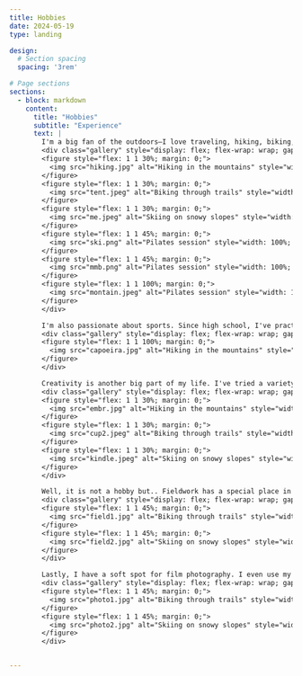 ```yaml
---
title: Hobbies
date: 2024-05-19
type: landing

design:
  # Section spacing
  spacing: '3rem'

# Page sections
sections:
  - block: markdown
    content:
      title: "Hobbies"
      subtitle: "Experience"
      text: |
        I'm a big fan of the outdoors—I love traveling, hiking, biking, and skiing. Nature and greenery are essential to me, and lately, I've been taking day hikes on weekends, thanks to the nearby mountains.
        <div class="gallery" style="display: flex; flex-wrap: wrap; gap: 1rem;">
        <figure style="flex: 1 1 30%; margin: 0;">
          <img src="hiking.jpg" alt="Hiking in the mountains" style="width: 100%; height: auto;" />
        </figure>
        <figure style="flex: 1 1 30%; margin: 0;">
          <img src="tent.jpeg" alt="Biking through trails" style="width: 100%; height: auto;" />
        </figure>
        <figure style="flex: 1 1 30%; margin: 0;">
          <img src="me.jpeg" alt="Skiing on snowy slopes" style="width: 100%; height: auto;" />
        </figure>
        <figure style="flex: 1 1 45%; margin: 0;">
          <img src="ski.png" alt="Pilates session" style="width: 100%; height: auto;" />
        </figure>
        <figure style="flex: 1 1 45%; margin: 0;">
          <img src="mmb.png" alt="Pilates session" style="width: 100%; height: auto;" />
        </figure>
        <figure style="flex: 1 1 100%; margin: 0;">
          <img src="montain.jpeg" alt="Pilates session" style="width: 100%; height: auto;" />
        </figure>
        </div>

        I'm also passionate about sports. Since high school, I've practiced kung fu and tai chi chuan, and I continue to train regularly. During university, I explored capoeira and even competed, training with a group led by a master who is the son of a grand master. I immersed myself in the culture, even picking up some Portuguese along the way, though I don't speak it fluently now.
        <div class="gallery" style="display: flex; flex-wrap: wrap; gap: 1rem;">
        <figure style="flex: 1 1 100%; margin: 0;">
          <img src="capoeira.jpg" alt="Hiking in the mountains" style="width: 100%; height: auto;" />
        </figure>
        </div>

        Creativity is another big part of my life. I've tried a variety of activities—from drawing and crafting something to beadwork and ceramics, which remain my favorites. I also enjoy reading, and owning a Kindle has only deepened that passion.
        <div class="gallery" style="display: flex; flex-wrap: wrap; gap: 1rem;">
        <figure style="flex: 1 1 30%; margin: 0;">
          <img src="embr.jpg" alt="Hiking in the mountains" style="width: 100%; height: auto;" />
        </figure>
        <figure style="flex: 1 1 30%; margin: 0;">
          <img src="cup2.jpeg" alt="Biking through trails" style="width: 100%; height: auto;" />
        </figure>
        <figure style="flex: 1 1 30%; margin: 0;">
          <img src="kindle.jpeg" alt="Skiing on snowy slopes" style="width: 100%; height: auto;" />
        </figure>
        </div>

        Well, it is not a hobby but.. Fieldwork has a special place in my heart, too. I loved the hands-on experience of collecting samples during field trips and immersing myself in the scientific side of nature.
        <div class="gallery" style="display: flex; flex-wrap: wrap; gap: 1rem;">
        <figure style="flex: 1 1 45%; margin: 0;">
          <img src="field1.jpg" alt="Biking through trails" style="width: 100%; height: auto;" />
        </figure>
        <figure style="flex: 1 1 45%; margin: 0;">
          <img src="field2.jpg" alt="Skiing on snowy slopes" style="width: 100%; height: auto;" />
        </figure>
        </div>

        Lastly, I have a soft spot for film photography. I even use my father's old film camera to capture moments, though I'm still learning. I'm looking forward to more opportunities to take memorable snapshots in the most interesting and unexpected places.
        <div class="gallery" style="display: flex; flex-wrap: wrap; gap: 1rem;">
        <figure style="flex: 1 1 45%; margin: 0;">
          <img src="photo1.jpg" alt="Biking through trails" style="width: 100%; height: auto;" />
        </figure>
        <figure style="flex: 1 1 45%; margin: 0;">
          <img src="photo2.jpg" alt="Skiing on snowy slopes" style="width: 100%; height: auto;" />
        </figure>
        </div>


---
```




